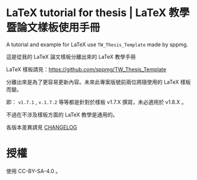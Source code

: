 # LaTeX tutorial for thesis | LaTeX 教學暨論文樣板使用手冊
A tutorial and example for LaTeX use `TW_Thesis_Template` made by sppmg.

這是從我的 LaTeX 論文樣板分離出來的 LaTeX 教學手冊

LaTeX 樣板請見：https://github.com/sppmg/TW_Thesis_Template

分離出來是為了更容易更新內容。未來此專案版號前兩位將隨使用的 LaTeX 樣板而變。

即： `v1.7.1` , `v.1.7.2` 等等都是針對於樣板 v1.7.X 撰寫，未必適用於 v1.8.X 。

不過在不涉及樣板方面的 LaTeX 教學是通用的。

各版本差異請見 [CHANGELOG](https://github.com/sppmg/LaTeX_tutorial_for_thesis/blob/master/CHANGELOG)

# 授權

使用 CC-BY-SA-4.0 。
